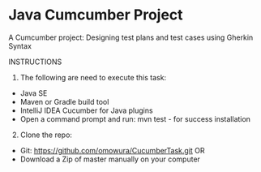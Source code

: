 # Java Cumcumber Project

A Cumcumber project: Designing test plans and test cases using Gherkin Syntax

INSTRUCTIONS

1. The following are need to execute this task:
- Java SE
- Maven or Gradle build tool
- IntelliJ IDEA Cucumber for Java plugins
- Open a command prompt and run: mvn test - for success installation

2. Clone the repo:
- Git: https://github.com/omowura/CucumberTask.git OR
- Download a Zip of master manually on your computer
